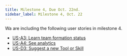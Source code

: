 ```yaml
---
title: Milestone 4, Due Oct. 22nd.
sidebar_label: Milestone 4, Oct. 22
---
```


Wa are including the following user stories in milestone 4.

* [US-A3: Learn team formation status](administrators#team-formation-status)
* [US-A4: See analytics](administrators#analytics-page)
* [US-D3: Suggest a new Tool or Skill](developers#suggest-a-tool-or-skill)
